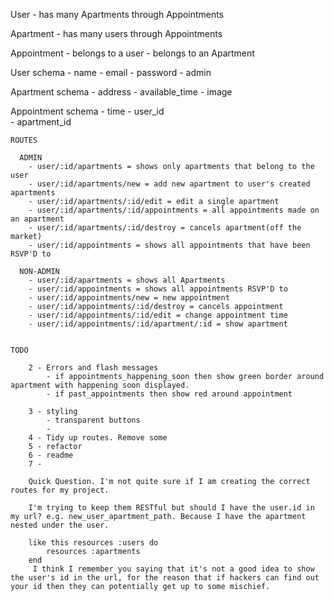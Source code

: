 User
    - has many Apartments through Appointments

Apartment
    - has many users through Appointments

Appointment
    - belongs to a user
    - belongs to an Apartment    

User schema
    - name
    - email
    - password
    - admin

Apartment schema
    - address
    - available_time
    - image

Appointment schema
    - time
    - user_id   
    - apartment_id



    ROUTES

      ADMIN
        - user/:id/apartments = shows only apartments that belong to the user
        - user/:id/apartments/new = add new apartment to user's created apartments
        - user/:id/apartments/:id/edit = edit a single apartment
        - user/:id/apartments/:id/appointments = all appointments made on an apartment
        - user/:id/apartments/:id/destroy = cancels apartment(off the market)
        - user/:id/appointments = shows all appointments that have been RSVP'D to

      NON-ADMIN
        - user/:id/apartments = shows all Apartments
        - user/:id/appointments = shows all appointments RSVP'D to
        - user/:id/appointments/new = new appointment
        - user/:id/appointments/:id/destroy = cancels appointment
        - user/:id/appointments/:id/edit = change appointment time
        - user/:id/appointments/:id/apartment/:id = show apartment


    TODO

        2 - Errors and flash messages  
            - if appointments_happening_soon then show green border around apartment with happening soon displayed.
            - if past_appointments then show red around appointment      

        3 - styling
            - transparent buttons
            - 
        4 - Tidy up routes. Remove some
        5 - refactor
        6 - readme
        7 -

        Quick Question. I'm not quite sure if I am creating the correct routes for my project.

        I'm trying to keep them RESTful but should I have the user.id in my url? e.g. new_user_apartment_path. Because I have the apartment nested under the user.

        like this resources :users do
            resources :apartments
        end
         I think I remember you saying that it's not a good idea to show the user's id in the url, for the reason that if hackers can find out your id then they can potentially get up to some mischief.            
